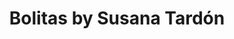 ---
title: "Bolitas by Susana Tardón"
url: /las-rozas-de-madrid/bolitas-by-susana-tardon/
shop: ropa
---